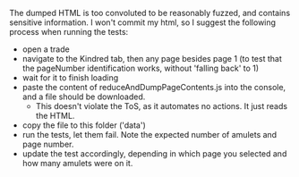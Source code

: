 The dumped HTML is too convoluted to be reasonably fuzzed, and contains sensitive information.
I won't commit my html, so I suggest the following process when running the tests:
- open a trade
- navigate to the Kindred tab, then any page besides page 1 (to test that the pageNumber identification works, without 'falling back' to 1)
- wait for it to finish loading
- paste the content of reduceAndDumpPageContents.js into the console, and a file should be downloaded.
  - This doesn't violate the ToS, as it automates no actions. It just reads the HTML.
- copy the file to this folder ('data')
- run the tests, let them fail. Note the expected number of amulets and page number.
- update the test accordingly, depending in which page you selected and how many amulets were on it.